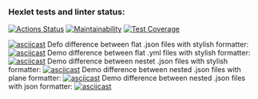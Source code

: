### Hexlet tests and linter status:
[![Actions Status](https://github.com/saintodes/python-project-50/workflows/hexlet-check/badge.svg)](https://github.com/saintodes/python-project-50/actions)
[![Maintainability](https://api.codeclimate.com/v1/badges/dbc6d478d65edc9a7ff5/maintainability)](https://codeclimate.com/github/saintodes/python-project-50/maintainability)
[![Test Coverage](https://api.codeclimate.com/v1/badges/dbc6d478d65edc9a7ff5/test_coverage)](https://codeclimate.com/github/saintodes/python-project-50/test_coverage)

[![asciicast](https://asciinema.org/a/H88mSOeFQLyrdogd5DoW12u3c.svg)](https://asciinema.org/a/H88mSOeFQLyrdogd5DoW12u3c)
Defo difference between flat .json files with stylish formatter:
[![asciicast](https://asciinema.org/a/tlvvEReZYyQM9auFyjLxYUxJD.svg)](https://asciinema.org/a/tlvvEReZYyQM9auFyjLxYUxJD)
Demo difference between flat .yml files with stylish formatter:
[![asciicast](https://asciinema.org/a/LwvwKGCaCwUrGdaFrQJqWZpzC.svg)](https://asciinema.org/a/LwvwKGCaCwUrGdaFrQJqWZpzC)
Demo difference between nestet .json files with stylish formatter:
[![asciicast](https://asciinema.org/a/leCusNzhihFwN4XZV4CzKsXs1.svg)](https://asciinema.org/a/leCusNzhihFwN4XZV4CzKsXs1)
Demo difference between nested .json files with plane formatter:
[![asciicast](https://asciinema.org/a/b2EZm4txDe5om6eDNxFtzacN2.svg)](https://asciinema.org/a/b2EZm4txDe5om6eDNxFtzacN2)
Demo difference between nested .json files with json formatter:
[![asciicast](https://asciinema.org/a/0pncc7b1pLYhcUfjbkh9GtkXn.svg)](https://asciinema.org/a/0pncc7b1pLYhcUfjbkh9GtkXn)

